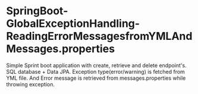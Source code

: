 # SpringBoot-GlobalExceptionHandling-ReadingErrorMessagesfromYMLAndMessages.properties
Simple Sprint boot application with create, retrieve and delete endpoint's. SQL database + Data JPA. Exception type(error/warning) is fetched from YML file. And Error message is retrieved from messages.properties while throwing exception.
